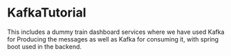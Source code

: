 # KafkaTutorial

This includes a dummy train dashboard services where we have used Kafka for Producing the messages as well as Kafka for consuming it, with spring boot used in the backend.
